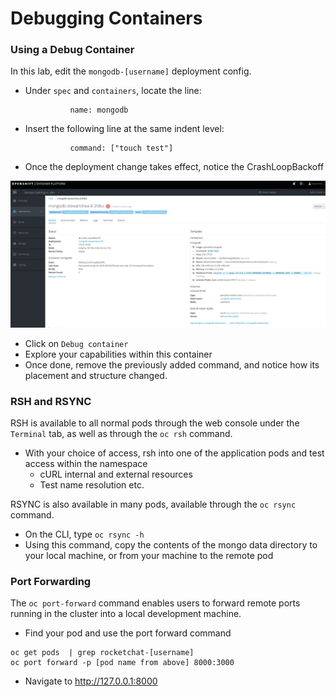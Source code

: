 # Debugging Containers

### Using a Debug Container
In this lab, edit the `mongodb-[username]` deployment config. 
- Under `spec` and `containers`, locate the line:  
    ```
              name: mongodb
    ```
- Insert the following line at the same indent level:
    ```
              command: ["touch test"]
    ```
- Once the deployment change takes effect, notice the CrashLoopBackoff

![](../assets/10_debugging_01.png)

- Click on `Debug container`
- Explore your capabilities within this container
- Once done, remove the previously added command, and notice how its placement and structure changed. 


### RSH and RSYNC
RSH is available to all normal pods through the web console under the `Terminal` tab, as well as through the 
`oc rsh` command. 

- With your choice of access, rsh into one of the application pods and test access within the namespace
    - cURL internal and external resources
    - Test name resolution etc. 

RSYNC is also available in many pods, available through the `oc rsync` command. 
- On the CLI, type `oc rsync -h` 
- Using this command, copy the contents of the mongo data directory to your local machine, or from your machine to the remote pod


### Port Forwarding
The `oc port-forward` command enables users to forward remote ports running in the cluster
into a local development machine. 

- Find your pod and use the port forward command

```
oc get pods  | grep rocketchat-[username]
oc port forward -p [pod name from above] 8000:3000
```

- Navigate to http://127.0.0.1:8000
